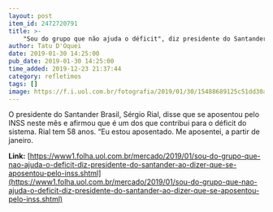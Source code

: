```yaml
---
layout: post
item_id: 2472720791
title: >-
    "Sou do grupo que não ajuda o déficit", diz presidente do Santander ao contar que se aposentou pelo INSS
author: Tatu D'Oquei
date: 2019-01-30 14:25:00
pub_date: 2019-01-30 14:25:00
time_added: 2019-12-23 21:37:44
category: refletimos
tags: []
image: https://f.i.uol.com.br/fotografia/2019/01/30/15488689125c51dd30ae57f_1548868912_3x2_rt.jpg
---
```


O presidente do Santander Brasil, Sérgio Rial, disse que se aposentou pelo INSS neste mês e afirmou que é um dos que contribui para o déficit do sistema. Rial tem 58 anos. “Eu estou aposentado. Me aposentei, a partir de janeiro.

**Link:** [https://www1.folha.uol.com.br/mercado/2019/01/sou-do-grupo-que-nao-ajuda-o-deficit-diz-presidente-do-santander-ao-dizer-que-se-aposentou-pelo-inss.shtml](https://www1.folha.uol.com.br/mercado/2019/01/sou-do-grupo-que-nao-ajuda-o-deficit-diz-presidente-do-santander-ao-dizer-que-se-aposentou-pelo-inss.shtml)

